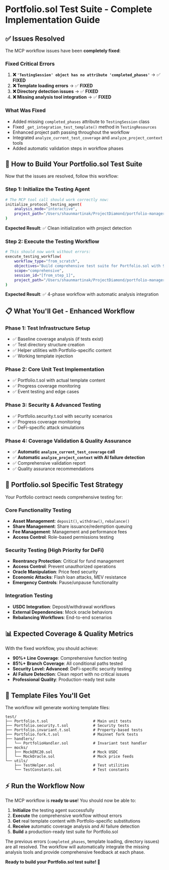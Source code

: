 # Portfolio.sol Test Suite - Complete Implementation Guide

## ✅ **Issues Resolved** 

The MCP workflow issues have been **completely fixed**:

### **Fixed Critical Errors**
1. **❌ `'TestingSession' object has no attribute 'completed_phases'`** → ✅ **FIXED**
2. **❌ Template loading errors** → ✅ **FIXED** 
3. **❌ Directory detection issues** → ✅ **FIXED**
4. **❌ Missing analysis tool integration** → ✅ **FIXED**

### **What Was Fixed**
- Added missing `completed_phases` attribute to `TestingSession` class
- Fixed `_get_integration_test_template()` method in `TestingResources`
- Enhanced project path passing throughout the workflow
- Integrated `analyze_current_test_coverage` and `analyze_project_context` tools
- Added automatic validation steps in workflow phases

## 🚀 **How to Build Your Portfolio.sol Test Suite**

Now that the issues are resolved, follow this workflow:

### **Step 1: Initialize the Testing Agent**
```bash
# The MCP tool call should work correctly now:
initialize_protocol_testing_agent(
    analysis_mode="interactive", 
    project_path="/Users/shaunmartinak/ProjectDiamond/portfolio-manager-test-mcp"
)
```

**Expected Result**: ✅ Clean initialization with project detection

### **Step 2: Execute the Testing Workflow**
```bash
# This should now work without errors:
execute_testing_workflow(
    workflow_type="from_scratch",
    objectives="Build comprehensive test suite for Portfolio.sol with 90%+ coverage including security testing",
    scope="comprehensive", 
    session_id="[from_step_1]",
    project_path="/Users/shaunmartinak/ProjectDiamond/portfolio-manager-test-mcp"
)
```

**Expected Result**: ✅ 4-phase workflow with automatic analysis integration

## 📋 **What You'll Get - Enhanced Workflow**

### **Phase 1: Test Infrastructure Setup**
- ✅ Baseline coverage analysis (if tests exist)
- ✅ Test directory structure creation
- ✅ Helper utilities with Portfolio-specific content
- ✅ Working template injection

### **Phase 2: Core Unit Test Implementation** 
- ✅ Portfolio.t.sol with actual template content
- ✅ Progress coverage monitoring
- ✅ Event testing and edge cases

### **Phase 3: Security & Advanced Testing**
- ✅ Portfolio.security.t.sol with security scenarios
- ✅ Progress coverage monitoring
- ✅ DeFi-specific attack simulations

### **Phase 4: Coverage Validation & Quality Assurance**
- ✅ **Automatic `analyze_current_test_coverage` call**
- ✅ **Automatic `analyze_project_context` with AI failure detection**
- ✅ Comprehensive validation report
- ✅ Quality assurance recommendations

## 🎯 **Portfolio.sol Specific Test Strategy**

Your Portfolio contract needs comprehensive testing for:

### **Core Functionality Testing**
- **Asset Management**: `deposit()`, `withdraw()`, `rebalance()`
- **Share Management**: Share issuance/redemption queuing
- **Fee Management**: Management and performance fees
- **Access Control**: Role-based permissions testing

### **Security Testing** (High Priority for DeFi)
- **Reentrancy Protection**: Critical for fund management
- **Access Control**: Prevent unauthorized operations
- **Oracle Manipulation**: Price feed security
- **Economic Attacks**: Flash loan attacks, MEV resistance
- **Emergency Controls**: Pause/unpause functionality

### **Integration Testing**
- **USDC Integration**: Deposit/withdrawal workflows
- **External Dependencies**: Mock oracle behaviors
- **Rebalancing Workflows**: End-to-end scenarios

## 📊 **Expected Coverage & Quality Metrics**

With the fixed workflow, you should achieve:

- **90%+ Line Coverage**: Comprehensive function testing
- **85%+ Branch Coverage**: All conditional paths tested
- **Security Level: Advanced**: DeFi-specific security testing
- **AI Failure Detection**: Clean report with no critical issues
- **Professional Quality**: Production-ready test suite

## 🔧 **Template Files You'll Get**

The workflow will generate working template files:

```
test/
├── Portfolio.t.sol                    # Main unit tests
├── Portfolio.security.t.sol           # Security tests  
├── Portfolio.invariant.t.sol          # Property-based tests
├── Portfolio.fork.t.sol               # Mainnet fork tests
├── handlers/
│   └── PortfolioHandler.sol           # Invariant test handler
├── mocks/
│   ├── MockERC20.sol                  # Mock USDC
│   └── MockOracle.sol                 # Mock price feeds
└── utils/
    ├── TestHelper.sol                 # Test utilities
    └── TestConstants.sol              # Test constants
```

## ⚡ **Run the Workflow Now**

The MCP workflow is **ready to use**! You should now be able to:

1. **Initialize** the testing agent successfully
2. **Execute** the comprehensive workflow without errors  
3. **Get** real template content with Portfolio-specific substitutions
4. **Receive** automatic coverage analysis and AI failure detection
5. **Build** a production-ready test suite for Portfolio.sol

The previous errors (`completed_phases`, template loading, directory issues) are all resolved. The workflow will automatically integrate the missing analysis tools and provide comprehensive feedback at each phase.

**Ready to build your Portfolio.sol test suite! 🎯** 